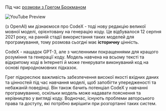 <!--
date: 2024-03-11T20:26:36
-->

Під час  [розмови з Грегом Брокманом](https://www.youtube.com/watch?v=CvgfxH0UZa4)

![YouTube Preview](https://img.youtube.com/vi/CvgfxH0UZa4/mqdefault.jpg)

 (з OpenAI) ми дізнаємося про CodeX - тоді нову редакцію великої мовної моделі, орієнтовану на генерацію коду. Це відбувалося 12 серпня 2021 року, на ранній стадії використання таких моделей для програмування, тому розмова сьогдні має **історичну** цінність. 

CodeX - нащадок GPT-3, але з численними покращеннями для кращого розуміння та генерації коду. Модель навчена на всьому тексті та відкритому коді в Інтернеті й може генерувати виконуваний код на основі природномовних підказок.

Грег підкреслює важливість забезпечення високої якості вхідних даних та цінностей під час навчання моделі, щоб запобігти упередженості та небажаній поведінці. Він також бачить потенціал CodeX у навчанні програмуванню, оскільки модель може надавати пояснення та керівництво у вигляді коду. Водночас, існують проблеми авторського права та доступу, які потрібно вирішити при розгортанні таких систем.